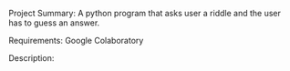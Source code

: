 Project Summary: 
A python program that asks user a riddle and the user has to guess an answer.

Requirements: 
 Google Colaboratory

Description:
